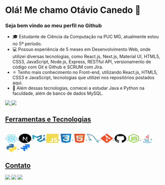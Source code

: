 # Olá! Me chamo Otávio Canedo 👋
### Seja bem vindo ao meu perfil no Github

- 🎓 Estudante de Ciência da Computação na PUC MG, atualmente estou no 5º período.
- 💻 Possuo experiência de 5 meses em Desenvolvimento Web, onde utilizei diversas tecnologias, como React.js, Next.js, Material UI, HTML5, CSS3, JavaScript, Node.js, Express, RESTful API, versionamento de código com Git e Github e SCRUM com Jira.
- ⚛ Tenho mais conhecimento no Front-end, utilizando React.js, HTML5, CSS3 e JavaScript, tecnologias que utilizei nos repositórios postados aqui.
- 📘 Além dessas tecnologias, comecei a estudar Java e Python na faculdade, além de banco de dados MySQL.


<div>
  <a href="https://github.com/OtavioCanedo">
  <img height="167em" src="https://github-readme-stats.vercel.app/api?username=OtavioCanedo&show_icons=true&theme=dracula&include_all_commits=true&count_private=true" />
  <img height="167em" src="https://github-readme-stats.vercel.app/api/top-langs/?username=OtavioCanedo&layout=compact&langs_count=16&theme=dracula" />
</div>

## Ferramentas e Tecnologias
  
<div style="display: inline_block"><br>
  <img align="center" alt="Canedo-Reactjs" height="30" width="40" src="https://raw.githubusercontent.com/devicons/devicon/master/icons/react/react-original.svg">
  <img align="center" alt="Canedo-Nextjs" height="30" width="40" src="https://raw.githubusercontent.com/devicons/devicon/master/icons/nextjs/nextjs-original.svg">
  <img align="center" alt="Canedo-MaterialUI" height="30" width="40" src="https://raw.githubusercontent.com/devicons/devicon/master/icons/materialui/materialui-original.svg">
  <img align="center" alt="Canedo-JS" height="30" width="40" src="https://raw.githubusercontent.com/devicons/devicon/master/icons/javascript/javascript-plain.svg">
  <img align="center" alt="Canedo-CSS" height="30" width="40" src="https://raw.githubusercontent.com/devicons/devicon/master/icons/css3/css3-original.svg">
  <img align="center" alt="Canedo-HTML" height="30" width="40" src="https://raw.githubusercontent.com/devicons/devicon/master/icons/html5/html5-original.svg">
  <img align="center" alt="Canedo-MySQL" height="30" width="40" src="https://raw.githubusercontent.com/devicons/devicon/master/icons/mysql/mysql-original.svg">
  <img align="center" alt="Canedo-Git" height="30" width="40" src="https://raw.githubusercontent.com/devicons/devicon/master/icons/git/git-original.svg">
  <img align="center" alt="Canedo-GitHub" height="30" width="40" src="https://raw.githubusercontent.com/devicons/devicon/master/icons/github/github-original.svg">
  <img align="center" alt="Canedo-Nodejs" height="30" width="40" src="https://raw.githubusercontent.com/devicons/devicon/master/icons/nodejs/nodejs-original.svg">
  <img align="center" alt="Canedo-Java" height="30" width="40" src="https://raw.githubusercontent.com/devicons/devicon/master/icons/java/java-original.svg">
  <img align="center" alt="Canedo-Python" height="30" width="40" src="https://raw.githubusercontent.com/devicons/devicon/master/icons/python/python-original.svg">
  <img align="center" alt="Canedo-Jira" height="30" width="40" src="https://raw.githubusercontent.com/devicons/devicon/master/icons/jira/jira-original.svg">
</div>
  
## Contato
  
<div>
  <a href ="mailto:otaviocanedodev@outlook.com"><img height="35em" src="https://img.shields.io/badge/-Email-%23333?style=for-the-badge&logo=gmail&logoColor=white" target="_blank"></a>
  <a href="https://www.linkedin.com/in/otaviocanedo" target="_blank"><img height="35em" src="https://img.shields.io/badge/-LinkedIn-%230077B5?style=for-the-badge&logo=linkedin&logoColor=white" target="_blank"></a>
  <a href="https://docs.google.com/document/d/e/2PACX-1vQXe7pTLYrm9hgTDQsOWzKoR59wsPc5DC2BvPY4I_4e0nAcGH3-XC3coING0gbxTw/pub" target="_blank"><img height="35em" src="https://img.shields.io/badge/-Curriculo-%230077B5?style=for-the-badge&logo=curriculo&logoColor=white" target="_blank"></a>
</div>
